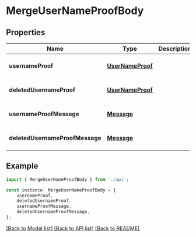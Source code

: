 # MergeUserNameProofBody


## Properties

Name | Type | Description | Notes
------------ | ------------- | ------------- | -------------
**usernameProof** | [**UserNameProof**](UserNameProof.md) |  | [optional] [default to undefined]
**deletedUsernameProof** | [**UserNameProof**](UserNameProof.md) |  | [optional] [default to undefined]
**usernameProofMessage** | [**Message**](Message.md) |  | [optional] [default to undefined]
**deletedUsernameProofMessage** | [**Message**](Message.md) |  | [optional] [default to undefined]

## Example

```typescript
import { MergeUserNameProofBody } from './api';

const instance: MergeUserNameProofBody = {
    usernameProof,
    deletedUsernameProof,
    usernameProofMessage,
    deletedUsernameProofMessage,
};
```

[[Back to Model list]](../README.md#documentation-for-models) [[Back to API list]](../README.md#documentation-for-api-endpoints) [[Back to README]](../README.md)
